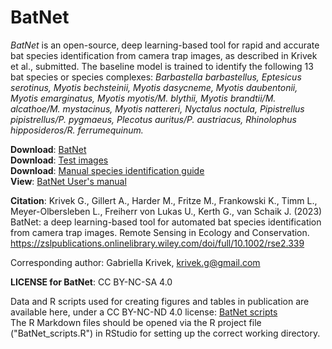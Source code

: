 # BatNet

*BatNet* is an open-source, deep learning-based tool for rapid and accurate bat species identification from camera trap images, as described in Krivek et al., submitted. The baseline model is trained to identify the following 13 bat species or species complexes: *Barbastella barbastellus, Eptesicus serotinus, Myotis bechsteinii, Myotis dasycneme, Myotis daubentonii, Myotis emarginatus, Myotis myotis/M. blythii, Myotis brandtii/M. alcathoe/M. mystacinus, Myotis nattereri, Nyctalus noctula, Pipistrellus pipistrellus/P. pygmaeus, Plecotus auritus/P. austriacus, Rhinolophus hipposideros/R. ferrumequinum.*

**Download**: [BatNet](https://github.com/GabiK-bat/BatNet/releases/download/v2023-07-13/2023-07-13_07h01m47s_BatDetector.zip)  
**Download**: [Test images](https://github.com/GabiK-bat/BatNet/tree/main/test_images/)  
**Download**: [Manual species identification guide](https://github.com/GabiK-bat/BatNet/blob/main/ID_english_final.pdf)   
**View**: [BatNet User's manual](https://github.com/GabiK-bat/BatNet/tree/main/ReadMe/ReadMe.md)  


**Citation**:
Krivek G., Gillert A., Harder M., Fritze M., Frankowski K., Timm L., Meyer-Olbersleben L., Freiherr von Lukas U., Kerth G., van Schaik J. (2023) BatNet: a deep learning-based tool for automated bat species identification from camera trap images. Remote Sensing in Ecology and Conservation. https://zslpublications.onlinelibrary.wiley.com/doi/full/10.1002/rse2.339

Corresponding author: Gabriella Krivek, krivek.g@gmail.com

**LICENSE for BatNet**: CC BY-NC-SA 4.0


Data and R scripts used for creating figures and tables in publication are available here, under a CC BY-NC-ND 4.0 license: [BatNet scripts](https://github.com/GabiK-bat/BatNet/tree/main/BatNet_scripts)  
The R Markdown files should be opened via the R project file ("BatNet_scripts.R") in RStudio for setting up the correct working directory.



